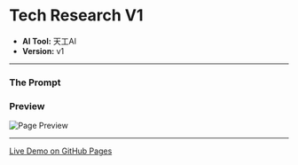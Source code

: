 # Tech Research V1

* **AI Tool:** 天工AI
* **Version:** v1

---

### The Prompt

>

### Preview

![Page Preview](./preview.png)

---

[Live Demo on GitHub Pages](https://your-username.github.io/AI-Frontend-Gallery/天工AI/tech-research-v1/)
